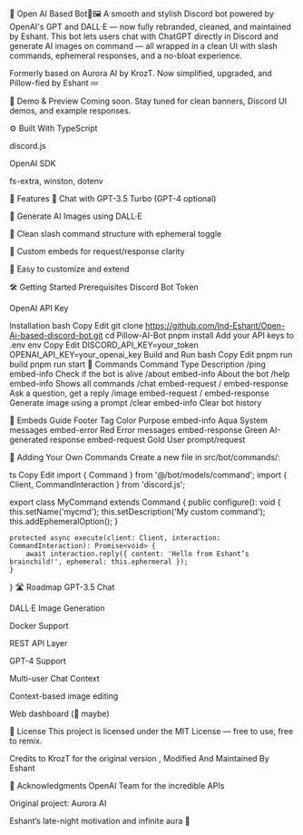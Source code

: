 🧠 Open  AI  Based Bot🎤🖼️
A smooth and stylish Discord bot powered by OpenAI's GPT and DALL·E — now fully rebranded, cleaned, and maintained by Eshant.
This bot lets users chat with ChatGPT directly in Discord and generate AI images on command — all wrapped in a clean UI with slash commands, ephemeral responses, and a no-bloat experience.

Formerly based on Aurora AI by KrozT.
Now simplified, upgraded, and Pillow-fied by Eshant 💤

📸 Demo & Preview
Coming soon. Stay tuned for clean banners, Discord UI demos, and example responses.

⚙️ Built With
TypeScript

discord.js

OpenAI SDK

fs-extra, winston, dotenv

🚀 Features
🤖 Chat with GPT-3.5 Turbo (GPT-4 optional)

🎨 Generate AI Images using DALL·E

🧼 Clean slash command structure with ephemeral toggle

📜 Custom embeds for request/response clarity

🔧 Easy to customize and extend

🛠️ Getting Started
Prerequisites
Discord Bot Token

OpenAI API Key

Installation
bash
Copy
Edit
git clone https://github.com/Ind-Eshant/Open-Ai-based-discord-bot.git
cd Pillow-AI-Bot
pnpm install
Add your API keys to .env
env
Copy
Edit
DISCORD_API_KEY=your_token
OPENAI_API_KEY=your_openai_key
Build and Run
bash
Copy
Edit
pnpm run build
pnpm run start
🧾 Commands
Command	Type	Description
/ping	embed-info	Check if the bot is alive
/about	embed-info	About the bot
/help	embed-info	Shows all commands
/chat	embed-request / embed-response	Ask a question, get a reply
/image	embed-request / embed-response	Generate image using a prompt
/clear	embed-info	Clear bot history

🎨 Embeds Guide
Footer Tag	Color	Purpose
embed-info	Aqua	System messages
embed-error	Red	Error messages
embed-response	Green	AI-generated response
embed-request	Gold	User prompt/request

📁 Adding Your Own Commands
Create a new file in src/bot/commands/:

ts
Copy
Edit
import { Command } from '@/bot/models/command';
import { Client, CommandInteraction } from 'discord.js';

export class MyCommand extends Command {
    public configure(): void {
        this.setName('mycmd');
        this.setDescription('My custom command');
        this.addEphemeralOption();
    }

    protected async execute(client: Client, interaction: CommandInteraction): Promise<void> {
        await interaction.reply({ content: 'Hello from Eshant’s brainchild!', ephemeral: this.ephermeral });
    }
}
🛣️ Roadmap
 GPT-3.5 Chat

 DALL·E Image Generation

 Docker Support

 REST API Layer

 GPT-4 Support

 Multi-user Chat Context

 Context-based image editing

 Web dashboard (👀 maybe)

📜 License
This project is licensed under the MIT License — free to use, free to remix.

Credits to KrozT for the original version , Modified And Maintained By Eshant

🙏 Acknowledgments
OpenAI Team for the incredible APIs

Original project: Aurora AI

Eshant’s late-night motivation and infinite aura 💫
